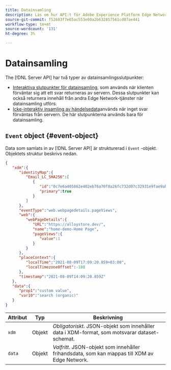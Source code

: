 ```yaml
---
title: Datainsamling
description: Läs om hur API:t för Adobe Experience Platform Edge Network Server strukturerar insamlade data.
source-git-commit: f52603f7e65ac553e00a2b632857561cd07ae441
workflow-type: tm+mt
source-wordcount: '131'
ht-degree: 3%

---
```



# Datainsamling

The [!DNL Server API] har två typer av datainsamlingsslutpunkter:

* [Interaktiva slutpunkter för datainsamling](interactive-data-collection.md), som används när klienten förväntar sig att ett svar returneras av servern. Dessa slutpunkter kan också returnera innehåll från andra Edge Network-tjänster när datainsamling utförs.
* [Icke-interaktiv insamling av händelsedata](non-interactive-data-collection.md)används när inget svar förväntas från servern. De här slutpunkterna används bara för datainsamling.

## `Event` object {#event-object}

Data som samlats in av [!DNL Server API] är strukturerad i `Event` -objekt. Objektets struktur beskrivs nedan.

```json
{
   "xdm":{
      "identityMap":{
         "Email_LC_SHA256":[
            {
               "id":"0c7e6a405862e402eb76a70f8a26fc732d07c32931e9fae9ab1582911d2e8a3b",
               "primary":true
            }
         ]
      },
      "eventType":"web.webpagedetails.pageViews",
      "web":{
         "webPageDetails":{
            "URL":"https://alloystore.dev/",
            "name":"home-demo-Home Page",
            "pageViews":{
               "value":1
            }
         }
      },
      "placeContext":{
         "localTime":"2021-08-09T17:09:20.859+03:00",
         "localTimezoneOffset":-180
      },
      "timestamp":"2021-08-09T14:09:20.859Z"
   },
   "data":{
      "prop1":"custom value",
      "var10":"search (organic)"
   }
}
```

| Attribut | Typ | Beskrivning |
| --- | --- | --- |
| `xdm` | Objekt | *Obligatoriskt*. JSON-objekt som innehåller data i XDM-format, som motsvarar dataset-schemat. |
| `data` | Objekt | *Valfritt*. JSON-objekt som innehåller frihandsdata, som kan mappas till XDM av Edge Network. |

